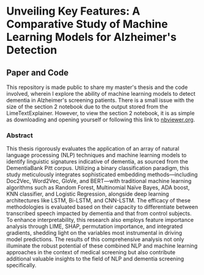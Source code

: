 # Unveiling Key Features: A Comparative Study of Machine Learning Models for Alzheimer's Detection
## Paper and Code

This repository is made public to share my master's thesis and the code involved, wherein I explore the ability of machine learning models to detect dementia in Alzheimer's screening patients. There is a small issue with the size of the section 2 notebook due to the output stored from the LimeTextExplainer. However, to view the section 2 notebook, it is as simple as downloading and opening yourself or following this link to [nbviewer.org](https://nbviewer.org/github/cobushnell11/thesis-alzheimers-detection/blob/main/Thesis_Section_2.ipynb).

### Abstract

This thesis rigorously evaluates the application of an array of natural language processing
(NLP) techniques and machine learning models to identify linguistic signatures indicative of
dementia, as sourced from the DementiaBank Pitt corpus. Utilizing a binary classification
paradigm, this study meticulously integrates sophisticated embedding methods—including
Doc2Vec, Word2Vec, GloVe, and BERT—with traditional machine learning algorithms such as
Random Forest, Multinomial Naïve Bayes, ADA boost, KNN classifier, and Logistic Regression,
alongside deep learning architectures like LSTM, Bi-LSTM, and CNN-LSTM. The efficacy of
these methodologies is evaluated based on their capacity to differentiate between transcribed
speech impacted by dementia and that from control subjects. To enhance interpretability, this
research also employs feature importance analysis through LIME, SHAP, permutation
importance, and integrated gradients, shedding light on the variables most instrumental in driving
model predictions. The results of this comprehensive analysis not only illuminate the robust
potential of these combined NLP and machine learning approaches in the context of medical
screening but also contribute additional valuable insights to the field of NLP and dementia
screening specifically.
